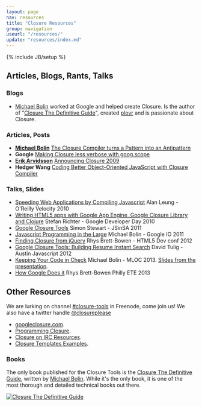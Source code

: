 ```yaml
---
layout: page
nav: resources
title: "Closure Resources"
group: navigation
useurl: "/resources/"
update: "resources/index.md"
---
```

{% include JB/setup %}

## Articles, Blogs, Rants, Talks

### Blogs

* [Michael Bolin](http://blog.bolinfest.com/) worked at Google and helped create Closure. Is the author of "[Closure The Definitive Guide][closure guide]", created [plovr](http://plovr.com/) and is passionate about Closure.

### Articles, Posts

* [**Michael Bolin**](http://blog.bolinfest.com/) [The Closure Compiler turns a Pattern into an Antipattern](http://blog.bolinfest.com/2009/11/closure-compiler-turns-pattern-into.html)
* **Google** [Making Closure less verbose with goog.scope](https://docs.google.com/document/pub?id=1ETFAuh2kaXMVL-vafUYhaWlhl6b5D9TOvboVg7Zl68Y)
* [**Erik Arvidsson**](http://erik.eae.net/) [Announcing Closure 2009](http://erik.eae.net/archives/2009/11/05/22.27.29/)
* **Hedger Wang** [Coding Better Object-Oriented JavaScript with Closure Compiler](http://calendar.perfplanet.com/2010/coding-better-object-oriented-javascript-with-closure-compiler/)

### Talks, Slides

* [Speeding Web Applications by Compiling Javascript](http://closuretools.blogspot.com/2010/07/closure-compiler-at-oreilly-velocity.html) Alan Leung - O'Reilly Velocity 2010
* [Writing HTML5 apps with Google App Engine, Google Closure Library and Clojure](http://www.slideshare.net/smartrevolution/writing-html5-apps-with-google-app-engine-google-closure-library-and-clojure) Stefan Richter - Google Developer Day 2010
* [Google Closure Tools](http://www.youtube.com/watch?v=7sNo2bi0PPE) Simon Stewart - JSinSA 2011
* [Javascript Programming in the Large](http://www.google.com/events/io/2011/sessions/javascript-programming-in-the-large-with-closure-tools.html) Michael Bolin - Google IO 2011
* [Finding Closure from jQuery](http://rhysbrettbowen.github.com/closure_from_jquery/) Rhys Brett-Bowen - HTML5 Dev conf 2012
* [Google Closure Tools: Building Resume Instant Search](http://davidtulig.com/talks/google-closure-tools-resume-instant/slides/) David Tulig - Austin Javascript 2012
* [Keeping Your Code in Check][bolin MLOC 2013] Michael Bolin - MLOC 2013. [Slides from the presentation][bolin MLOC 2013 slides].
* [How Google Does it](http://rhysbrettbowen.github.com/how_google_does_it) Rhys Brett-Bowen Philly ETE 2013

## Other Resources

We are lurking on channel [#closure-tools](irc://irc.freenode.net##closure-tools) in Freenode, come join us!
We also have a twitter handle [@closureplease](http://twitter.com/closureplease)

* [googleclosure.com][google closure].
* [Programming Closure][programmingclosure].
* [Closure on IRC Resources](http://oinksoft.com/closure-tools/irc/).
* [Closure Templates Examples](https://code.google.com/p/closure-templates/source/browse/trunk/examples/).

### Books

The only book published for the Closure Tools is the [Closure The Definitive Guide][closure guide], written by [Michael Bolin](http://blog.bolinfest.com/). While it's the only book, it is one of the most thorough and detailed technical books out there.

[![Closure The Definitive Guide](http://www.programmingclosure.com/cover_big.png)][closure guide]

[closure externs]: https://code.google.com/p/closure-compiler/source/browse/#git%2Fcontrib%2Fexterns "Closure contrib externs"
[externs extractor]: http://www.dotnetwise.com/Code/Externs/ "Closure Compiler Externs Extractor"
[closure compiler]: https://developers.google.com/closure/compiler/ "Google Closure Library Compiler"
[closure library]: https://developers.google.com/closure/library/ "Google Closure Library"
[Externs]: https://developers.google.com/closure/compiler/docs/api-tutorial3#externs "Closure Compiler externs file"
[externs page]: /externs/ "Externs collection"
[repo]: https://github.com/closureplease/closureplease.com "This repository"
[closure guide]: http://www.amazon.com/gp/product/1449381871?ie=UTF8&tag=bolinfestcom-20&link_code=as3&camp=211189&creative=373489&creativeASIN=1449381871 "Closure The Definitive Guide"
[programmingclosure]: http://www.programmingclosure.com/ "Resources for Closure Developers"
[google closure]: http://www.googleclosure.com/ "Guides, examples tips and trix"
[bolin MLOC 2013]: http://www.youtube.com/watch?v=PCL3dXQZ_Wk "Michael Bolin - MLOC 2013"
[bolin MLOC 2013 slides]: https://docs.google.com/presentation/d/1bO1OlVtMUHkXS7aApQsX1hbaQ6qCJ01lrjTv0nChIK0/edit "Michael Bolin - MLOC 2013 Slides"
